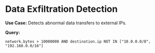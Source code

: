 # Data Exfiltration Detection
**Use Case:** Detects abnormal data transfers to external IPs.

**Query:**
```lucene
network.bytes > 10000000 AND destination.ip NOT IN ["10.0.0.0/8", "192.168.0.0/16"]
